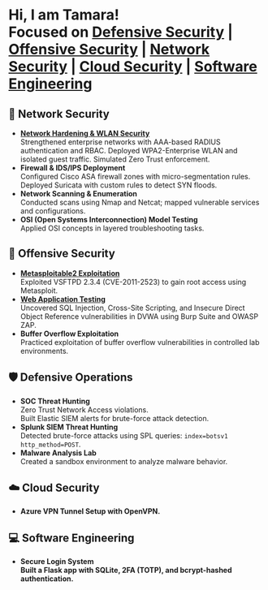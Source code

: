 <h1>Hi, I am Tamara!<br/>
Focused on 
<a href="#defensive-operations">Defensive Security</a> | 
<a href="#offensive-security">Offensive Security</a> | 
<a href="#network-security">Network Security</a> | 
<a href="#cloud-security">Cloud Security</a> |
<a href="software-engineering">Software Engineering</a >
</h1>


<h2 id="network-security">🔵 Network Security</h2>
<ul>
  <li>
     <b><a href="https://github.com/Tamarasza999/netlock-wlan" target="_blank">Network Hardening & WLAN Security</a></b><br/>
   Strengthened enterprise networks with AAA-based RADIUS authentication and RBAC. Deployed WPA2-Enterprise WLAN and isolated guest traffic. Simulated Zero Trust enforcement.
  </li>
  <li><b>Firewall & IDS/IPS Deployment</b><br/>
    Configured Cisco ASA firewall zones with micro-segmentation rules.<br/>
    Deployed Suricata with custom rules to detect SYN floods.
  </li>
  <li><b>Network Scanning & Enumeration</b><br/>
    Conducted scans using Nmap and Netcat; mapped vulnerable services and configurations.
  </li>
  <li><b>OSI (Open Systems Interconnection) Model Testing</b><br/>
    Applied OSI concepts in layered troubleshooting tasks.
  </li>
</ul>

<h2 id="offensive-security">🔴 Offensive Security</h2>
<ul>
  <li>
    <b><a href="https://github.com/Tamarasza999/web-net-exploit#network-service-exploitation" target="_blank">Metasploitable2 Exploitation</a></b><br/>
    Exploited VSFTPD 2.3.4 (CVE-2011-2523) to gain root access using Metasploit.
  </li>
  <li>
    <b><a href="https://github.com/Tamarasza999/web-net-exploit" target="_blank">Web Application Testing</a></b><br/>
    Uncovered SQL Injection, Cross-Site Scripting, and Insecure Direct Object Reference vulnerabilities in DVWA using Burp Suite and OWASP ZAP.
  </li>
  <li>
    <b>Buffer Overflow Exploitation</b><br/>
    Practiced exploitation of buffer overflow vulnerabilities in controlled lab environments.
  </li>
</ul>

<h2 id="defensive-operations">🛡️ Defensive Operations</h2>
<ul>
  <li><b>SOC Threat Hunting</b><br/>
    Zero Trust Network Access violations.<br/>
    Built Elastic SIEM alerts for brute-force attack detection.
  </li>
  <li><b>Splunk SIEM Threat Hunting</b><br/>
    Detected brute-force attacks using SPL queries: <code>index=botsv1 http_method=POST</code>.
  </li>
  <li><b>Malware Analysis Lab</b><br/>
    Created a sandbox environment to analyze malware behavior.
  </li>
</ul>

<h2 id="cloud-security">☁️ Cloud Security</h2>
<ul>
  <li><b>Azure VPN Tunnel Setup with OpenVPN.<br/>
  </li>
</ul>

<h2 id="software-engineering">💻 Software Engineering</h2>
<ul>
  <li><b>Secure Login System</b><br/>
    Built a Flask app with SQLite, 2FA (TOTP), and bcrypt-hashed authentication.<br/>
  </li>
</ul>
